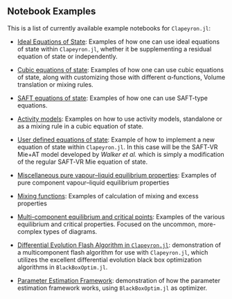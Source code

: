 ## Notebook Examples

This is a list of currently available example notebooks for `Clapeyron.jl`:

- [Ideal Equations of State](https://nbviewer.org/github/ypaul21/Clapeyron.jl/blob/master/examples/ideal_eos.ipynb): Examples of how one can use ideal equations of state within `Clapeyron.jl`, whether it be supplementing a residual equation of state or independently.

- [Cubic equations of state](https://nbviewer.org/github/ypaul21/Clapeyron.jl/blob/master/examples/cubic_eos.ipynb): Examples of how one can use cubic equations of state, along with customizing those with different α‑functions, Volume translation or mixing rules.

- [SAFT equations of state](https://nbviewer.org/github/ypaul21/Clapeyron.jl/blob/master/examples/SAFT_eos.ipynb): Examples of how one can use SAFT-type equations.

- [Activity models](https://nbviewer.org/github/ypaul21/Clapeyron.jl/blob/master/examples/activity_models.ipynb): Examples on how to use activity models, standalone or as a mixing rule in a cubic equation of state.

- [User defined equations of state](https://nbviewer.org/github/ypaul21/Clapeyron.jl/blob/master/examples/user_defined_eos.ipynb): Example of how to implement a new equation of state within `Clapeyron.jl`.
  In this case will be the SAFT‑VR Mie+AT model developed by *Walker et al.* which is simply a modification of the regular SAFT‑VR Mie equation of state.

- [Miscellaneous pure vapour–liquid equilibrium properties](https://nbviewer.org/github/ypaul21/Clapeyron.jl/blob/master/examples/pure_vle_properties.ipynb): Examples of pure component vapour–liquid equilibrium properties

- [Mixing functions](https://nbviewer.org/github/ypaul21/Clapeyron.jl/blob/master/examples/mixing_functions.ipynb): Examples of calculation of mixing and excess properties

- [Multi-component equilibrium and critical points](https://nbviewer.org/github/ypaul21/Clapeyron.jl/blob/master/examples/multi-component_vle_vlle_lle_crit.ipynb): Examples of the various equilibrium and critical properties.
  Focused on the uncommon, more-complex types of diagrams.

- [Differential Evolution Flash Algorithm in `Clapeyron.jl`](https://nbviewer.org/github/ypaul21/Clapeyron.jl/blob/master/examples/PTFlashDifferentialEvolution.ipynb): demonstration of a multicomponent flash algorithm for use with `Clapeyron.jl`, which utilizes the excellent differential evolution black box optimization algorithms in `BlackBoxOptim.jl`.

- [Parameter Estimation Framework](https://nbviewer.org/github/ypaul21/Clapeyron.jl/blob/master/examples/parameter_estimation.ipynb): demonstration of how the parameter estimation framework works, using `BlackBoxOptim.jl` as optimizer.
